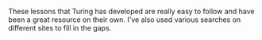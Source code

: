 These lessons that Turing has developed are really easy to follow and have been a great resource on their own. I've also used various searches on different sites to fill in the gaps.
